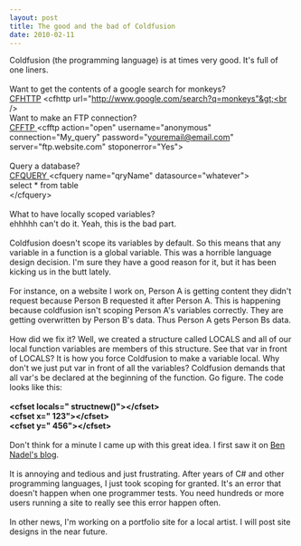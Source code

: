 ```yaml
---
layout: post
title: The good and the bad of Coldfusion
date: 2010-02-11
---
```


<span class="blsp-spelling-error" id="SPELLING_ERROR_0">Coldfusion</span> (the programming language) is at times very good.   It's full of one liners.<br /><br />Want to get the contents of a google search for monkeys?<br /><a href="http://livedocs.adobe.com/coldfusion/8/htmldocs/help.html?content=Tags_g-h_09.html"><span class="blsp-spelling-error" id="SPELLING_ERROR_1">CFHTTP</span></a> &lt;cfhttp url="http://www.google.com/search?q=monkeys"&gt;<br /><br />Want to make an FTP connection?<br /><a href="http://livedocs.adobe.com/coldfusion/8/htmldocs/help.html?content=Tags_f_17.html"><span class="blsp-spelling-error" id="SPELLING_ERROR_2">CFFTP</span> </a>&lt;cfftp action="open" username="anonymous" connection="My_query" password="youremail@email.com" server="ftp.website.com" stoponerror="Yes"&gt;<br /><br />Query a database?<br /><a href="http://livedocs.adobe.com/coldfusion/8/htmldocs/help.html?content=Tags_p-q_17.html"><span class="blsp-spelling-error" id="SPELLING_ERROR_3">CFQUERY</span> </a>&lt;cfquery name="qryName" datasource="whatever"&gt;<br />select * from table<br />&lt;/cfquery&gt;<br /><br />What to have locally scoped variables?<br /><span class="blsp-spelling-error" id="SPELLING_ERROR_4">ehhhhh</span> can't do it.  Yeah, this is the bad part.<br /><br /><span class="blsp-spelling-error" id="SPELLING_ERROR_5">Coldfusion</span> doesn't scope its variables by default.  So this means that any variable in a function is a global variable.  This was a horrible language design decision.  I'm sure they have a good reason for it, but it has been kicking us in the butt lately.<br /><br />For instance, on a website I work on, Person A is getting content they didn't request because Person B requested it after Person A.  This is happening because coldfusion isn't scoping Person A's variables correctly.  They are getting overwritten by Person B's data.  Thus Person A gets Person <span class="blsp-spelling-error" id="SPELLING_ERROR_6">Bs</span> data.<br /><br />How did we fix it?  Well, we created a structure called LOCALS and all of our local function variables are members of this structure.  See that var in front of LOCALS?  It is how you force <span class="blsp-spelling-error" id="SPELLING_ERROR_7">Coldfusion</span> to make a variable local.  Why don't we just put var in front of all the variables?  <span class="blsp-spelling-error" id="SPELLING_ERROR_8">Coldfusion</span> demands that all <span class="blsp-spelling-error" id="SPELLING_ERROR_9">var's</span> be declared at the beginning of the function.  Go figure.  The code looks like this:<br /><br /><span style="font-weight: bold;">&lt;cfset locals=" structnew()"&gt;&lt;/cfset&gt;</span><br /><span style="font-weight: bold;">&lt;cfset x=" 123"&gt;&lt;/cfset&gt;</span><br /><span style="font-weight: bold;">&lt;cfset y=" 456"&gt;&lt;/cfset&gt;</span><br /><br />Don't think for a minute I came up with this great idea.  I first saw it on <a href="http://www.bennadel.com/">Ben <span class="blsp-spelling-error" id="SPELLING_ERROR_10">Nadel's</span> blog</a>.<br /><br />It is annoying and tedious and just frustrating.  After years of C# and other programming languages, I just took scoping for granted.  It's an error that doesn't happen when one programmer tests.  You need hundreds or more users running a site to really see this error happen often.<br /><br />In other news, I'm working on a portfolio site for a local artist.  I will post site designs in the near future.</cfftp></cfhttp>
